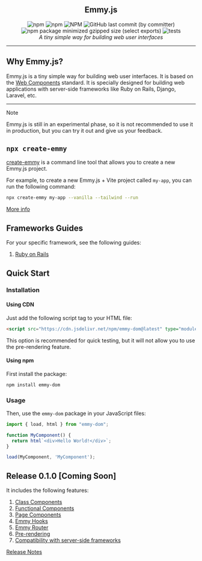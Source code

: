 <section align="center" style="display: flex; flex-direction: column">
  <h1>Emmy.js</h1>
  <div>
    <img alt="npm" src="https://img.shields.io/npm/v/emmy-dom"/>
    <img alt="npm" src="https://img.shields.io/npm/dt/emmy-dom"/>
    <img alt="NPM" src="https://img.shields.io/npm/l/emmy-dom"/>
    <img alt="GitHub last commit (by committer)" src="https://img.shields.io/github/last-commit/emmyjs/emmy-dom"/>
    <img alt="npm package minimized gzipped size (select exports)" src="https://img.shields.io/bundlejs/size/emmy-dom"/>
    <img alt="tests" src="https://github.com/emmyjs/emmy-dom/actions/workflows/vitest.yml/badge.svg"/>
  </div>
  <i>A tiny simple way for building web user interfaces</i>
</section>
<hr />

## Why Emmy.js?
Emmy.js is a tiny simple way for building web user interfaces. It is based on the [Web Components](https://developer.mozilla.org/en-US/docs/Web/Web_Components) standard.
It is specially designed for building web applications with server-side frameworks like Ruby on Rails, Django, Laravel, etc.

<hr />

> [!NOTE]
> Emmy.js is still in an experimental phase, so it is not recommended to use it in production, but you can try it out and give us your feedback.

## `npx create-emmy`

[create-emmy](https://www.npmjs.com/package/create-emmy) is a command line tool that allows you to create a new Emmy.js project.

For example, to create a new Emmy.js + Vite project called `my-app`, you can run the following command:
```bash
npx create-emmy my-app --vanilla --tailwind --run
```
[More info](https://github.com/emmyjs/create-emmy#readme)

## Frameworks Guides
For your specific framework, see the following guides:
1. [Ruby on Rails](docs/0.0.2/guides/ruby-on-rails.md)

## Quick Start
### Installation
#### Using CDN
Just add the following script tag to your HTML file:

```html
<script src="https://cdn.jsdelivr.net/npm/emmy-dom@latest" type="module"></script>
```

This option is recommended for quick testing, but it will not allow you to use the pre-rendering feature.

#### Using npm
First install the package:

```bash
npm install emmy-dom
```

### Usage 

Then, use the `emmy-dom` package in your JavaScript files:

```javascript
import { load, html } from "emmy-dom";

function MyComponent() {
  return html`<div>Hello World!</div>`;
}

load(MyComponent, 'MyComponent');
```

## Release 0.1.0 [Coming Soon]
It includes the following features:
1. [Class Components]()
2. [Functional Components]()
3. [Page Components]()
4. [Emmy Hooks]()
5. [Emmy Router]()
6. [Pre-rendering]()
7. [Compatibility with server-side frameworks]()

[Release Notes](docs-0.0.3/releases.md)
